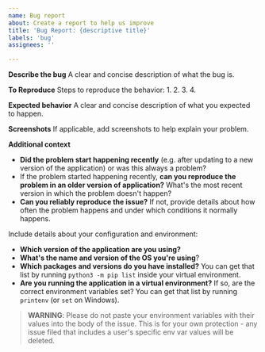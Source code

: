 ```yaml
---
name: Bug report
about: Create a report to help us improve
title: 'Bug Report: {descriptive title}'
labels: 'bug'
assignees: ''

---
```


**Describe the bug**
A clear and concise description of what the bug is.

**To Reproduce**
Steps to reproduce the behavior:
1. 
2. 
3. 
4. 

**Expected behavior**
A clear and concise description of what you expected to happen.

**Screenshots**
If applicable, add screenshots to help explain your problem.

**Additional context**
* **Did the problem start happening recently** (e.g. after updating to a new version of the application) or was this always a problem?
* If the problem started happening recently, **can you reproduce the problem in an older version of application?** What's the most recent version in which the problem doesn't happen?
* **Can you reliably reproduce the issue?** If not, provide details about how often the problem happens and under which conditions it normally happens.

Include details about your configuration and environment:

* **Which version of the application are you using?** 
* **What's the name and version of the OS you're using**?
* **Which packages and versions do you have installed?** You can get that list by running `python3 -m pip list` inside your virtual environment.
* **Are you running the application in a virtual environment?** If so, are the correct environment variables set? You can get that list by running `printenv` (or `set` on Windows).
> **WARNING**: Please do not paste your environment variables with their values into the body of the issue. This is for your own protection - any issue filed that includes a user's specific env var values will be deleted.
